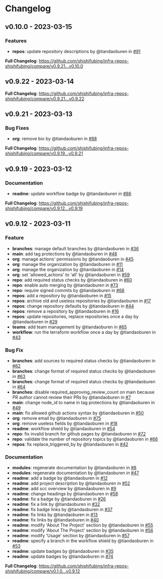 # Changelog

## v0.10.0 - 2023-03-15

<!-- Automatically generated in https://github.com/shishifubing/infra-repos-shishifubing/actions/runs/4431739654 -->
### Features

- **repos**: update repository descriptions by @tiandaoburen in [#91](https://github.com/shishifubing/infra-repos-shishifubing/pull/91)

**Full Changelog**: https://github.com/shishifubing/infra-repos-shishifubing/compare/v0.9.21...v0.10.0

## v0.9.22 - 2023-03-14

<!-- Automatically generated in https://github.com/shishifubing/infra-repos-shishifubing/actions/runs/4420990851 -->
**Full Changelog**: https://github.com/shishifubing/infra-repos-shishifubing/compare/v0.9.21...v0.9.22

## v0.9.21 - 2023-03-13

<!-- Automatically generated in https://github.com/shishifubing/infra-repos-shishifubing/actions/runs/4410350923 -->
### Bug Fixes

- **org**: remove bio by @tiandaoburen in [#88](https://github.com/shishifubing/infra-repos-shishifubing/pull/88)

**Full Changelog**: https://github.com/shishifubing/infra-repos-shishifubing/compare/v0.9.19...v0.9.21

## v0.9.19 - 2023-03-12

### Documentation

- **readme**: update workflow badge by @tiandaoburen in [#86](https://github.com/shishifubing/infra-repos-shishifubing/pull/86)

**Full Changelog**: https://github.com/shishifubing/infra-repos-shishifubing/compare/v0.9.12...v0.9.19

## v0.9.12 - 2023-03-11

### Feature

- **branches**: manage default branches by @tiandaoburen in [#36](https://github.com/shishifubing/infra-repos-shishifubing/pull/36)
- **main**: add tag protections by @tiandaoburen in [#48](https://github.com/shishifubing/infra-repos-shishifubing/pull/48)
- **org**: manage actions' permissions by @tiandaoburen in [#45](https://github.com/shishifubing/infra-repos-shishifubing/pull/45)
- **org**: manage the organization by @tiandaoburen in [#11](https://github.com/shishifubing/infra-repos-shishifubing/pull/11)
- **org**: manage the organization by @tiandaoburen in [#14](https://github.com/shishifubing/infra-repos-shishifubing/pull/14)
- **org**: set 'allowed_actions' to 'all' by @tiandaoburen in [#59](https://github.com/shishifubing/infra-repos-shishifubing/pull/59)
- **repo**: add required status checks by @tiandaoburen in [#60](https://github.com/shishifubing/infra-repos-shishifubing/pull/60)
- **repo**: enable auto merging by @tiandaoburen in [#73](https://github.com/shishifubing/infra-repos-shishifubing/pull/73)
- **repo**: require signed commits by @tiandaoburen in [#68](https://github.com/shishifubing/infra-repos-shishifubing/pull/68)
- **repos**: add a repository by @tiandaoburen in [#15](https://github.com/shishifubing/infra-repos-shishifubing/pull/15)
- **repos**: archive old and useless repositories by @tiandaoburen in [#17](https://github.com/shishifubing/infra-repos-shishifubing/pull/17)
- **repos**: change repository defaults by @tiandaoburen in [#44](https://github.com/shishifubing/infra-repos-shishifubing/pull/44)
- **repos**: remove a repository by @tiandaoburen in [#16](https://github.com/shishifubing/infra-repos-shishifubing/pull/16)
- **repos**: update repositories, replace repositories once a day by @tiandaoburen in [#29](https://github.com/shishifubing/infra-repos-shishifubing/pull/29)
- **teams**: add team management by @tiandaoburen in [#65](https://github.com/shishifubing/infra-repos-shishifubing/pull/65)
- **workflow**: run the terraform workflow once a day by @tiandaoburen in [#43](https://github.com/shishifubing/infra-repos-shishifubing/pull/43)

### Bug Fix

- **branches**: add sources to required status checks by @tiandaoburen in [#62](https://github.com/shishifubing/infra-repos-shishifubing/pull/62)
- **branches**: change format of required status checks by @tiandaoburen in [#63](https://github.com/shishifubing/infra-repos-shishifubing/pull/63)
- **branches**: change format of required status checks by @tiandaoburen in [#64](https://github.com/shishifubing/infra-repos-shishifubing/pull/64)
- **branches**: disable required_approving_review_count on main because PR author cannot review their PRs by @tiandaoburen in [#7](https://github.com/shishifubing/infra-repos-shishifubing/pull/7)
- **main**: change node_id to name in tag protections by @tiandaoburen in [#49](https://github.com/shishifubing/infra-repos-shishifubing/pull/49)
- **main**: fix allowed github actions syntax by @tiandaoburen in [#50](https://github.com/shishifubing/infra-repos-shishifubing/pull/50)
- **org**: remove email by @tiandaoburen in [#75](https://github.com/shishifubing/infra-repos-shishifubing/pull/75)
- **org**: remove useless fields by @tiandaoburen in [#18](https://github.com/shishifubing/infra-repos-shishifubing/pull/18)
- **readme**: workflow shield by @tiandaoburen in [#54](https://github.com/shishifubing/infra-repos-shishifubing/pull/54)
- **repo**: fix invalid branch for github pages by @tiandaoburen in [#72](https://github.com/shishifubing/infra-repos-shishifubing/pull/72)
- **repo**: validate the number of repository topics by @tiandaoburen in [#66](https://github.com/shishifubing/infra-repos-shishifubing/pull/66)
- **repos**: fix replace_triggered_by by @tiandaoburen in [#42](https://github.com/shishifubing/infra-repos-shishifubing/pull/42)

### Documentation

- **modules**: regenerate documentation by @tiandaoburen in [#8](https://github.com/shishifubing/infra-repos-shishifubing/pull/8)
- **modules**: regenerate documentation by @tiandaoburen in [#47](https://github.com/shishifubing/infra-repos-shishifubing/pull/47)
- **readme**: add a badge by @tiandaoburen in [#12](https://github.com/shishifubing/infra-repos-shishifubing/pull/12)
- **readme**: add project description by @tiandaoburen in [#52](https://github.com/shishifubing/infra-repos-shishifubing/pull/52)
- **readme**: add scc overview by @tiandaoburen in [#9](https://github.com/shishifubing/infra-repos-shishifubing/pull/9)
- **readme**: change headings by @tiandaoburen in [#58](https://github.com/shishifubing/infra-repos-shishifubing/pull/58)
- **readme**: fix a badge by @tiandaoburen in [#26](https://github.com/shishifubing/infra-repos-shishifubing/pull/26)
- **readme**: fix a link by @tiandaoburen in [#32](https://github.com/shishifubing/infra-repos-shishifubing/pull/32)
- **readme**: fix badge links by @tiandaoburen in [#37](https://github.com/shishifubing/infra-repos-shishifubing/pull/37)
- **readme**: fix links by @tiandaoburen in [#13](https://github.com/shishifubing/infra-repos-shishifubing/pull/13)
- **readme**: fix links by @tiandaoburen in [#40](https://github.com/shishifubing/infra-repos-shishifubing/pull/40)
- **readme**: modify 'About The Project' section by @tiandaoburen in [#55](https://github.com/shishifubing/infra-repos-shishifubing/pull/55)
- **readme**: modify 'About The Project' section by @tiandaoburen in [#56](https://github.com/shishifubing/infra-repos-shishifubing/pull/56)
- **readme**: modify 'Usage' section by @tiandaoburen in [#57](https://github.com/shishifubing/infra-repos-shishifubing/pull/57)
- **readme**: specify a branch in the workflow shield by @tiandaoburen in [#53](https://github.com/shishifubing/infra-repos-shishifubing/pull/53)
- **readme**: update badges by @tiandaoburen in [#35](https://github.com/shishifubing/infra-repos-shishifubing/pull/35)
- **readme**: update badges by @tiandaoburen in [#74](https://github.com/shishifubing/infra-repos-shishifubing/pull/74)

**Full Changelog**: https://github.com/shishifubing/infra-repos-shishifubing/compare/v0.1.0...v0.9.12
